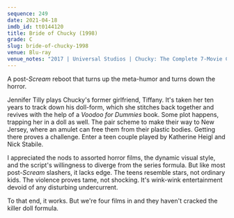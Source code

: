 ```yaml
---
sequence: 249
date: 2021-04-18
imdb_id: tt0144120
title: Bride of Chucky (1998)
grade: C
slug: bride-of-chucky-1998
venue: Blu-ray
venue_notes: "2017 | Universal Studios | Chucky: The Complete 7-Movie Collection"
---
```


A post-<span data-imdb-id="tt0117571">_Scream_</a> reboot that turns up the meta-humor and turns down the horror.

<!-- end -->

Jennifer Tilly plays Chucky's former girlfriend, Tiffany. It's taken her ten years to track down his doll-form, which she stitches back together and revives with the help of a _Voodoo for Dummies_ book. Some plot happens, trapping her in a doll as well. The pair scheme to make their way to New Jersey, where an amulet can free them from their plastic bodies. Getting there proves a challenge. Enter a teen couple played by Katherine Heigl and Nick Stabile.

I appreciated the nods to assorted horror films, the dynamic visual style, and the script's willingness to diverge from the series formula. But like most post-_Scream_ slashers, it lacks edge. The teens resemble stars, not ordinary kids. The violence proves tame, not shocking. It's wink-wink entertainment devoid of any disturbing undercurrent.

To that end, it works. But we're four films in and they haven't cracked the killer doll formula.
